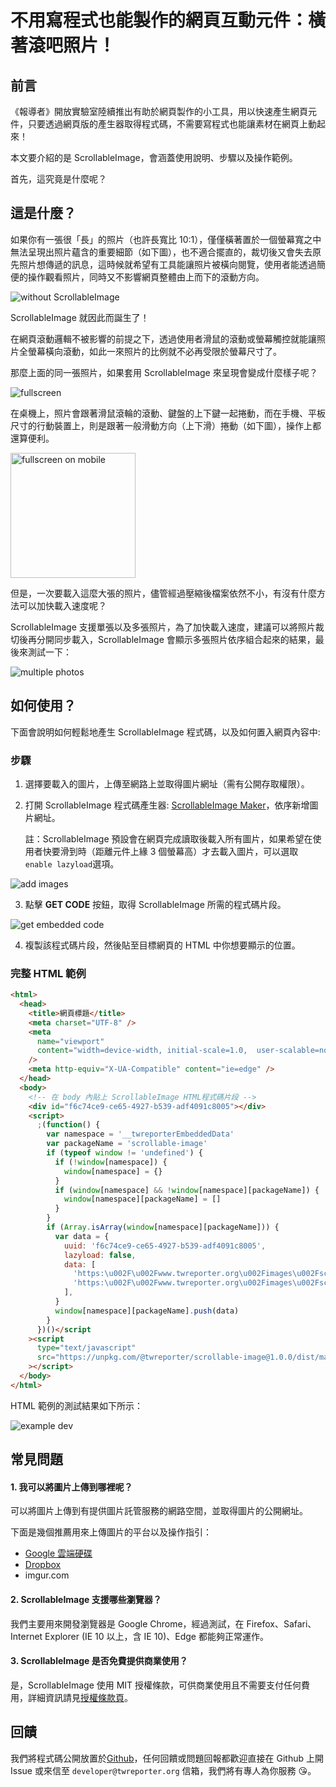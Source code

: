 # 不用寫程式也能製作的網頁互動元件：橫著滾吧照片！

## 前言

《報導者》開放實驗室陸續推出有助於網頁製作的小工具，用以快速產生網頁元件，只要透過網頁版的產生器取得程式碼，不需要寫程式也能讓素材在網頁上動起來！

本文要介紹的是 ScrollableImage，會涵蓋使用說明、步驟以及操作範例。

首先，這究竟是什麼呢？

## 這是什麼？

如果你有一張很「長」的照片（也許長寬比 10:1），僅僅橫著置於一個螢幕寬之中無法呈現出照片蘊含的重要細節（如下圖），也不適合擺直的，裁切後又會失去原先照片想傳遞的訊息，這時候就希望有工具能讓照片被橫向閱覽，使用者能透過簡便的操作觀看照片，同時又不影響網頁整體由上而下的滾動方向。

![without ScrollableImage](../assets/without-scrollableImage.jpg)

ScrollableImage 就因此而誕生了！

在網頁滾動邏輯不被影響的前提之下，透過使用者滑鼠的滾動或螢幕觸控就能讓照片全螢幕橫向滾動，如此一來照片的比例就不必再受限於螢幕尺寸了。

那麼上面的同一張照片，如果套用 ScrollableImage 來呈現會變成什麼樣子呢？

![fullscreen](../assets/fullscreen.gif)

在桌機上，照片會跟著滑鼠滾輪的滾動、鍵盤的上下鍵一起捲動，而在手機、平板尺寸的行動裝置上，則是跟著一般滑動方向（上下滑）捲動（如下圖），操作上都還算便利。

<img src="../assets/fullscreen-mob.gif" alt="fullscreen on mobile" width="200"/>

但是，一次要載入這麼大張的照片，儘管經過壓縮後檔案依然不小，有沒有什麼方法可以加快載入速度呢？

ScrollableImage 支援單張以及多張照片，為了加快載入速度，建議可以將照片裁切後再分開同步載入，ScrollableImage 會顯示多張照片依序組合起來的結果，最後來測試一下：

![multiple photos](../assets/multi-fullscreen.gif)

## 如何使用？

下面會說明如何輕鬆地產生 ScrollableImage 程式碼，以及如何置入網頁內容中:

### 步驟

1. 選擇要載入的圖片，上傳至網路上並取得圖片網址（需有公開存取權限）。

2. 打開 ScrollableImage 程式碼產生器: [ScrollableImage Maker](https://asia-northeast1-cloud-functions-268910.cloudfunctions.net/scrollable-image/)，依序新增圖片網址。

   註：ScrollableImage 預設會在網頁完成讀取後載入所有圖片，如果希望在使用者快要滑到時（距離元件上緣 3 個螢幕高）才去載入圖片，可以選取 `enable lazyload`選項。

![add images](../assets/addImages.jpg)

3. 點擊 **GET CODE** 按鈕，取得 ScrollableImage 所需的程式碼片段。

![get embedded code](../assets/embeddedCode.jpg)

4. 複製該程式碼片段，然後貼至目標網頁的 HTML 中你想要顯示的位置。

### 完整 HTML 範例

```html
<html>
  <head>
    <title>網頁標題</title>
    <meta charset="UTF-8" />
    <meta
      name="viewport"
      content="width=device-width, initial-scale=1.0,  user-scalable=no"
    />
    <meta http-equiv="X-UA-Compatible" content="ie=edge" />
  </head>
  <body>
    <!-- 在 body 內貼上 ScrollableImage HTML程式碼片段 -->
    <div id="f6c74ce9-ce65-4927-b539-adf4091c8005"></div>
    <script>
      ;(function() {
        var namespace = '__twreporterEmbeddedData'
        var packageName = 'scrollable-image'
        if (typeof window != 'undefined') {
          if (!window[namespace]) {
            window[namespace] = {}
          }
          if (window[namespace] && !window[namespace][packageName]) {
            window[namespace][packageName] = []
          }
        }
        if (Array.isArray(window[namespace][packageName])) {
          var data = {
            uuid: 'f6c74ce9-ce65-4927-b539-adf4091c8005',
            lazyload: false,
            data: [
              'https:\u002F\u002Fwww.twreporter.org\u002Fimages\u002Fscrollable-image-demo\u002F001_photo__20200313.jpg',
              'https:\u002F\u002Fwww.twreporter.org\u002Fimages\u002Fscrollable-image-demo\u002F002_photo__20200313.jpg',
            ],
          }
          window[namespace][packageName].push(data)
        }
      })()</script
    ><script
      type="text/javascript"
      src="https://unpkg.com/@twreporter/scrollable-image@1.0.0/dist/main-e7b3e42ea2d59f6d2ba8.bundle.js"
    ></script>
  </body>
</html>
```

HTML 範例的測試結果如下所示：

![example dev](../assets/example-demo.gif)

## 常見問題

#### 1. 我可以將圖片上傳到哪裡呢？

可以將圖片上傳到有提供圖片託管服務的網路空間，並取得圖片的公開網址。

下面是幾個推薦用來上傳圖片的平台以及操作指引：

- [Google 雲端硬碟](./google-drive-hosting.md)
- [Dropbox](./dropbox-hosting.md)
- imgur.com

#### 2. ScrollableImage 支援哪些瀏覽器？

我們主要用來開發瀏覽器是 Google Chrome，經過測試，在 Firefox、Safari、Internet Explorer (IE 10 以上，含 IE 10)、Edge 都能夠正常運作。

#### 3. ScrollableImage 是否免費提供商業使用？

是，ScrollableImage 使用 MIT 授權條款，可供商業使用且不需要支付任何費用，詳細資訊請見[授權條款頁](https://github.com/twreporter/orangutan-monorepo/blob/master/LICENSE)。

## 回饋

我們將程式碼公開放置於[Github](https://github.com/twreporter/orangutan-monorepo/tree/master/packages/scrollable-image)，任何回饋或問題回報都歡迎直接在 Github 上開 Issue 或來信至 `developer@twreporter.org` 信箱，我們將有專人為你服務 :kissing_heart:。
